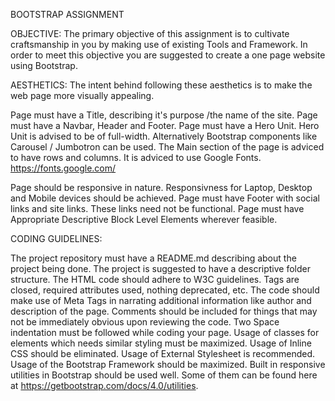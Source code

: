 BOOTSTRAP ASSIGNMENT

OBJECTIVE:
The primary objective of this assignment is to cultivate craftsmanship in you by making use of existing Tools and Framework.
In order to meet this objective you are suggested to create a one page website using Bootstrap.

AESTHETICS:
The intent behind following these aesthetics is to make the web page more visually appealing.

Page must have a Title, describing it's purpose /the name of the site.
Page must have a Navbar, Header and Footer.
Page must have a Hero Unit. Hero Unit is advised to be of full-width. Alternatively Bootstrap components like Carousel / Jumbotron can be used.
The Main section of the page is adviced to have rows and columns.
It is adviced to use Google Fonts. https://fonts.google.com/

Page should be responsive in nature. Responsivness for Laptop, Desktop and Mobile devices should be achieved.
Page must have Footer with social links and site links. These links need not be functional.
Page must have Appropriate Descriptive Block Level Elements wherever feasible.


CODING GUIDELINES:

The project repository must have a README.md describing about the project being done.
The project is suggested to have a descriptive folder structure.
The HTML code should adhere to W3C guidelines. Tags are closed, required attributes used, nothing deprecated, etc.
The code should make use of Meta Tags in narrating additional information like author and description of the page.
Comments should be included for things that may not be immediately obvious upon reviewing the code.
Two Space indentation must be followed while coding your page.
Usage of classes for elements which needs similar styling must be maximized.
Usage of Inline CSS should be eliminated.
Usage of External Stylesheet is recommended.
Usage of the Bootstrap Framework should be maximized. Built in responsive utilities in Bootstrap should be used well. Some of them can be found here at https://getbootstrap.com/docs/4.0/utilities.
